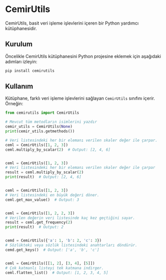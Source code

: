 <meta charset="UTF-8">

# CemirUtils

CemirUtils, basit veri işleme işlevlerini içeren bir Python yardımcı kütüphanesidir.

## Kurulum

Öncelikle CemirUtils kütüphanesini Python projesine eklemek için aşağıdaki adımları izleyin:

```bash
pip install cemirutils
````


## Kullanım

Kütüphane, farklı veri işleme işlevlerini sağlayan `CemirUtils` sınıfını içerir. Örneğin:


```python
from cemirutils import CemirUtils

# Mevcut tüm metodların isimlerini yazdır
cemir_utils = CemirUtils(None)
print(cemir_utils.getmethods())

# Veri listesindeki her bir elemanı verilen skaler değer ile çarpar.
ceml = CemirUtils([1, 2, 3])
ceml.multiply_by_scalar(2)  # Output: [2, 4, 6]


ceml = CemirUtils([1, 2, 3])
# Veri listesindeki her bir elemanı verilen skaler değer ile çarpar
result = ceml.multiply_by_scalar(2)
print(result)  # Output: [2, 4, 6]


ceml = CemirUtils([1, 2, 3])
# Veri listesindeki en büyük değeri döner.
ceml.get_max_value()  # Output: 3


ceml = CemirUtils([1, 2, 2, 3])
# Verilen değerin veri listesinde kaç kez geçtiğini sayar.
result = ceml.get_frequency(2)
print(result)  # Output: 2


cemd = CemirUtils({'a': 1, 'b': 2, 'c': 3})
# Sözlükteki veya sözlük listesindeki anahtarları döndürür.
cemd.get_keys()  # Output: ['a', 'b', 'c']


ceml = CemirUtils([[1, 2], [3, 4], [5]])
# Çok katmanlı listeyi tek katmana indirger.
ceml.flatten_list()  # Output: [1, 2, 3, 4, 5]

````
